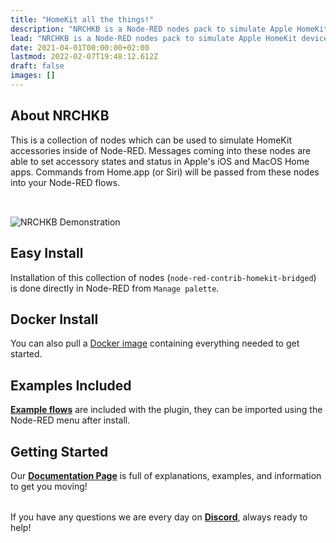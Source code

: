 ```yaml
---
title: "HomeKit all the things!"
description: "NRCHKB is a Node-RED nodes pack to simulate Apple HomeKit devices. The goal is to emulate native HomeKit devices as closely as possible."
lead: "NRCHKB is a Node-RED nodes pack to simulate Apple HomeKit devices. The goal is to emulate native HomeKit devices as closely as possible."
date: 2021-04-01T00:00:00+02:00
lastmod: 2022-02-07T19:48:12.612Z
draft: false
images: []
---
```


<div class="container">
  <div class="row justify-content-center text-center row align-items-center">
    <div class="col-lg-7">
      <h2 class="h4">About NRCHKB</h2>
      <p style="text-align: left;">This is a collection of nodes which can be used to simulate HomeKit accessories inside of Node-RED. Messages coming into these nodes are able to set accessory states and status in Apple's iOS and MacOS Home apps. Commands from Home.app (or Siri) will be passed from these nodes into your Node-RED flows.</p>
    </div>
    <div class="col-lg-7">
      <img src="/images/presentation/demonstration.gif" style="max-width: 100%; margin-top: 2rem;" alt="NRCHKB Demonstration" />
    </div>
  </div>
  <div class="row justify-content-center text-center">
    <div class="col-lg-7">
      <h2 class="h4">Easy Install</h2>
      <p style="text-align: left;">Installation of this collection of nodes (<code>node-red-contrib-homekit-bridged</code>) is done directly in Node-RED from <code>Manage palette</code>. </p>
    </div>
    <div class="col-lg-7">
      <h2 class="h4">Docker Install</h2>
      <p style="text-align: left;">You can also pull a <a href="https://github.com/NRCHKB/node-red-contrib-homekit-docker">Docker image</a> containing everything needed to get started. </p>
    </div>
    <div class="row justify-content-center text-center">
      <div class="col-lg-7">
        <h2 class="h4">Examples Included</h2>
        <p style="text-align: left;">
          <a href="{{"/wiki/examples/" | absURL }}"><strong>Example flows</strong></a> are included with the plugin, they can be imported using the Node-RED menu after install.
        </p>
      </div>
      <div class="col-lg-7">
        <h2 class="h4">Getting Started</h2>
        <p style="text-align: left;">Our <a href="{{"/wiki/introduction/quick-start/" | absURL }}"><strong>Documentation Page</strong></a> is full of explanations, examples, and information to get you moving! </p>
      </div>
    </div>
    <div class="row justify-content-center text-center" style="margin-top: 2rem;">
      <p>If you have any questions we are every day on <a href="https://discord.gg/uvYac5u"><strong>Discord</strong></a>, always ready to help!</p>
    </div>
  </div>
